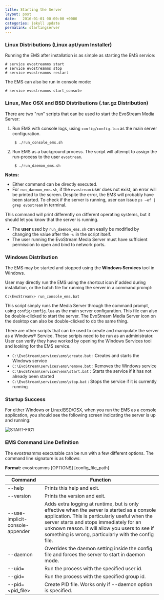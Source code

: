 ```yaml
---
title: Starting the Server
layout: post
date:   2016-01-01 00:00:00 +0000
categories: jekyll update
permalink: startingserver
---
```


### Linux Distributions (Linux apt/yum Installer)

Running the EMS after installation is as simple as starting the EMS service:

    # service evostreamms start
    # service evostreamms stop
    # service evostreamms restart

The EMS can also be run in console mode:

    # service evostreamms start_console

### Linux, Mac OSX and BSD Distributions (.tar.gz Distribution)

There are two "run" scripts that can be used to start the EvoStream Media Server:

1. Run EMS with console logs, using `config/config.lua` as the main server configuration.

        $ ./run_console_ems.sh

2. Run EMS as a background process. The script will attempt to assign the run-process to the user `evostream`.

        $ ./run_daemon_ems.sh

**Notes:**

- Either command can be directly executed.
- For `run_daemon_ems.sh`, if the `evostream` user does not exist, an error will be printed to the screen. Despite the error, the EMS will probably have been started. To check if the server is running, user can issue `ps –ef | grep evostream` in terminal.

This command will print differently on different operating systems, but it should let you know that the server is running.

- The **user** used by `run_daemon_ems.sh` can easily be modified by changing the value after the `-u` in the script itself.
- The user running the EvoStream Media Server must have sufficient permission to open and bind to network ports.

### Windows Distribution

The EMS may be started and stopped using the **Windows Services** tool in Windows.

User may directly run the EMS using the shortcut icon if added during installation, or the batch file for running the server in a command prompt:

    C:\EvoStream\> run_console_ems.bat

This script simply runs the Media Server through the command prompt, using `config/config.lua` as the main server configuration. This file can also be double-clicked to start the server. The EvoStream Media Server icon on the desktop can also be double-clicked to do the same thing.

There are other scripts that can be used to create and manipulate the server as a Windows® Service. These scripts need to be run as an administrator. User can verify they have worked by opening the Windows Services tool and looking for the EMS service.

- `C:\EvoStream\services\ems\create.bat` : Creates and starts the Windows service
- `C:\EvoStream\services\ems\remove.bat` : Removes the Windows service
- `C:\EvoStream\services\ems\start.bat` : Starts the service if it has not already been started
- `C:\EvoStream\services\ems\stop.bat` : Stops the service if it is currently running

### Startup Success

For either Windows or Linux/BSD/OSX, when you run the EMS as a console application, you should see the following screen indicating the server is up and running:

![START-FIG1]({{site.baseurl}}/assets/start1.png)

### EMS Command Line Definition

The evostreamms executable can be run with a few different options. The command line signature is as follows:

**Format:** evostreamms [OPTIONS] [config\_file\_path]

| Command | Function |
| --- | --- |
| --help | Prints this help and exit. |
| --version | Prints the version and exit. |
| --use-implicit-console-appender | Adds extra logging at runtime, but is only effective when the server is started as a console application. This is particularly useful when the server starts and stops immediately for an unknown reason. It will allow you users to see if something is wrong, particularly with the config file. |
| --daemon | Overrides the daemon setting inside the config file and forces the server to start in daemon mode. |
| --uid=<uid> | Run the process with the specified user id. |
| --gid=<gid> | Run the process with the specified group id. |
| --pid=<pid\_file> | Create PID file. Works only if --daemon option is specified. |


